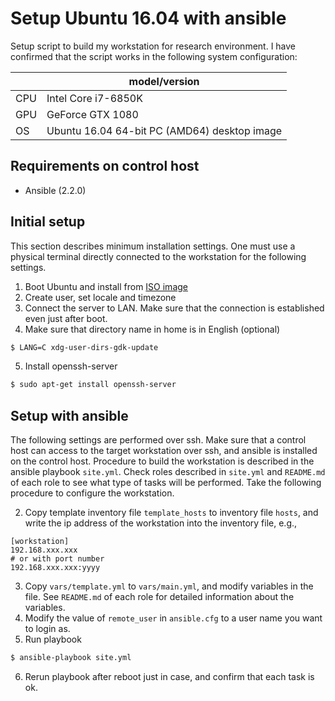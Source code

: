 # Setup Ubuntu 16.04 with ansible

Setup script to build my workstation for research environment.
I have confirmed that the script works in the following system configuration:

||model/version|
|-|-|
|CPU|Intel Core i7-6850K|
|GPU|GeForce GTX 1080|
|OS|Ubuntu 16.04 64-bit PC (AMD64) desktop image |



## Requirements on control host

- Ansible (2.2.0)


## Initial setup

This section describes minimum installation settings.
One must use a physical terminal directly connected to the workstation for the following settings.

1. Boot Ubuntu and install from [ISO image][1]
2. Create user, set locale and timezone
3. Connect the server to LAN. Make sure that the connection is established even just after boot.
4. Make sure that directory name in home is in English (optional)

  ```bash
  $ LANG=C xdg-user-dirs-gdk-update
  ```

5. Install openssh-server

  ```bash
  $ sudo apt-get install openssh-server
  ```


## Setup with ansible

The following settings are performed over ssh.
Make sure that a control host can access to the target workstation over ssh, and ansible is installed on the control host.
Procedure to build the workstation is described in the ansible playbook `site.yml`.
Check roles described in `site.yml` and `README.md` of each role to see what type of tasks will be performed.
Take the following procedure to configure the workstation.

<!-- 1. Clone ubuntu_setup repository on the control host. -->

<!--   ``` bash -->
<!--   $ git clone https://github.com/yusekiya/ubuntu_setup.git -->
<!--   ``` -->

2. Copy template inventory file `template_hosts` to inventory file `hosts`, and write the ip address of the workstation into the inventory file, e.g.,

  ``` ini:hosts
  [workstation]
  192.168.xxx.xxx
  # or with port number
  192.168.xxx.xxx:yyyy
  ```

3. Copy `vars/template.yml` to `vars/main.yml`, and modify variables in the file.
See `README.md` of each role for detailed information about the variables.
4. Modify the value of `remote_user` in `ansible.cfg` to a user name you want to login as.
5. Run playbook

  ``` bash
  $ ansible-playbook site.yml
  ```

6. Rerun playbook after reboot just in case, and confirm that each task is ok.

<!-- References -->
[1]: http://releases.ubuntu.com/16.04/

